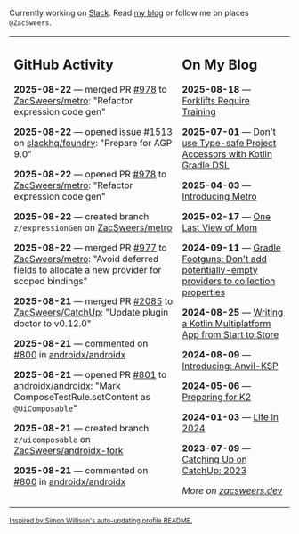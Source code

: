 Currently working on [Slack](https://slack.com/). Read [my blog](https://zacsweers.dev/) or follow me on places `@ZacSweers`.

<table><tr><td valign="top" width="60%">

## GitHub Activity
<!-- githubActivity starts -->
**2025-08-22** — merged PR [#978](https://github.com/ZacSweers/metro/pull/978) to [ZacSweers/metro](https://github.com/ZacSweers/metro): "Refactor expression code gen"

**2025-08-22** — opened issue [#1513](https://github.com/slackhq/foundry/issues/1513) on [slackhq/foundry](https://github.com/slackhq/foundry): "Prepare for AGP 9.0"

**2025-08-22** — opened PR [#978](https://github.com/ZacSweers/metro/pull/978) to [ZacSweers/metro](https://github.com/ZacSweers/metro): "Refactor expression code gen"

**2025-08-22** — created branch `z/expressionGen` on [ZacSweers/metro](https://github.com/ZacSweers/metro)

**2025-08-22** — merged PR [#977](https://github.com/ZacSweers/metro/pull/977) to [ZacSweers/metro](https://github.com/ZacSweers/metro): "Avoid deferred fields to allocate a new provider for scoped bindings"

**2025-08-21** — merged PR [#2085](https://github.com/ZacSweers/CatchUp/pull/2085) to [ZacSweers/CatchUp](https://github.com/ZacSweers/CatchUp): "Update plugin doctor to v0.12.0"

**2025-08-21** — commented on [#800](https://github.com/androidx/androidx/pull/800#issuecomment-3212014584) in [androidx/androidx](https://github.com/androidx/androidx)

**2025-08-21** — opened PR [#801](https://github.com/androidx/androidx/pull/801) to [androidx/androidx](https://github.com/androidx/androidx): "Mark ComposeTestRule.setContent as `@UiComposable`"

**2025-08-21** — created branch `z/uicomposable` on [ZacSweers/androidx-fork](https://github.com/ZacSweers/androidx-fork)

**2025-08-21** — commented on [#800](https://github.com/androidx/androidx/pull/800#issuecomment-3212005289) in [androidx/androidx](https://github.com/androidx/androidx)
<!-- githubActivity ends -->
</td><td valign="top" width="40%">

## On My Blog
<!-- blog starts -->
**2025-08-18** — [Forklifts Require Training](https://www.zacsweers.dev/forklifts-require-training/)

**2025-07-01** — [Don't use Type-safe Project Accessors with Kotlin Gradle DSL](https://www.zacsweers.dev/dont-use-type-safe-project-accessors-with-kotlin-gradle-dsl/)

**2025-04-03** — [Introducing Metro](https://www.zacsweers.dev/introducing-metro/)

**2025-02-17** — [One Last View of Mom](https://www.zacsweers.dev/one-last-view-of-mom/)

**2024-09-11** — [Gradle Footguns: Don't add potentially-empty providers to collection properties](https://www.zacsweers.dev/gradle-footgun-adding-empty-providers-to-collection-properties/)

**2024-08-25** — [Writing a Kotlin Multiplatform App from Start to Store](https://www.zacsweers.dev/writing-a-kotlin-multiplatform-app-from-start-to-store/)

**2024-08-09** — [Introducing: Anvil-KSP](https://www.zacsweers.dev/introducing-anvil-ksp/)

**2024-05-06** — [Preparing for K2](https://www.zacsweers.dev/preparing-for-k2/)

**2024-01-03** — [Life in 2024](https://www.zacsweers.dev/life-in-2024/)

**2023-07-09** — [Catching Up on CatchUp: 2023](https://www.zacsweers.dev/catching-up-on-catchup-2023/)
<!-- blog ends -->
_More on [zacsweers.dev](https://zacsweers.dev/)_
</td></tr></table>

<sub><a href="https://simonwillison.net/2020/Jul/10/self-updating-profile-readme/">Inspired by Simon Willison's auto-updating profile README.</a></sub>